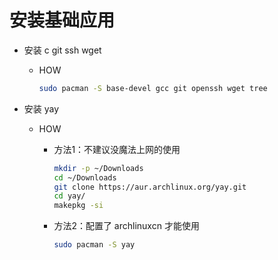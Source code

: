 # 安装基础应用

* 安装 c git ssh wget

  * HOW

    ``` sh
    sudo pacman -S base-devel gcc git openssh wget tree
    ```

* 安装 yay

  * HOW

    * 方法1：不建议没魔法上网的使用

      ``` sh
      mkdir -p ~/Downloads
      cd ~/Downloads
      git clone https://aur.archlinux.org/yay.git
      cd yay/
      makepkg -si
      ```

    * 方法2：配置了 archlinuxcn 才能使用

      ``` sh
      sudo pacman -S yay
      ```
